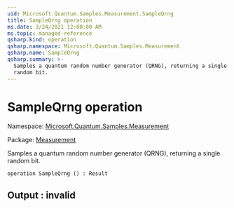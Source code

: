 ```yaml
---
uid: Microsoft.Quantum.Samples.Measurement.SampleQrng
title: SampleQrng operation
ms.date: 3/24/2021 12:00:00 AM
ms.topic: managed-reference
qsharp.kind: operation
qsharp.namespace: Microsoft.Quantum.Samples.Measurement
qsharp.name: SampleQrng
qsharp.summary: >-
  Samples a quantum random number generator (QRNG), returning a single
  random bit.
---
```


# SampleQrng operation

Namespace: [Microsoft.Quantum.Samples.Measurement](xref:Microsoft.Quantum.Samples.Measurement)

Package: [Measurement](https://nuget.org/packages/Measurement)


Samples a quantum random number generator (QRNG), returning a singlerandom bit.

```qsharp
operation SampleQrng () : Result
```


## Output : __invalid<Result>__

